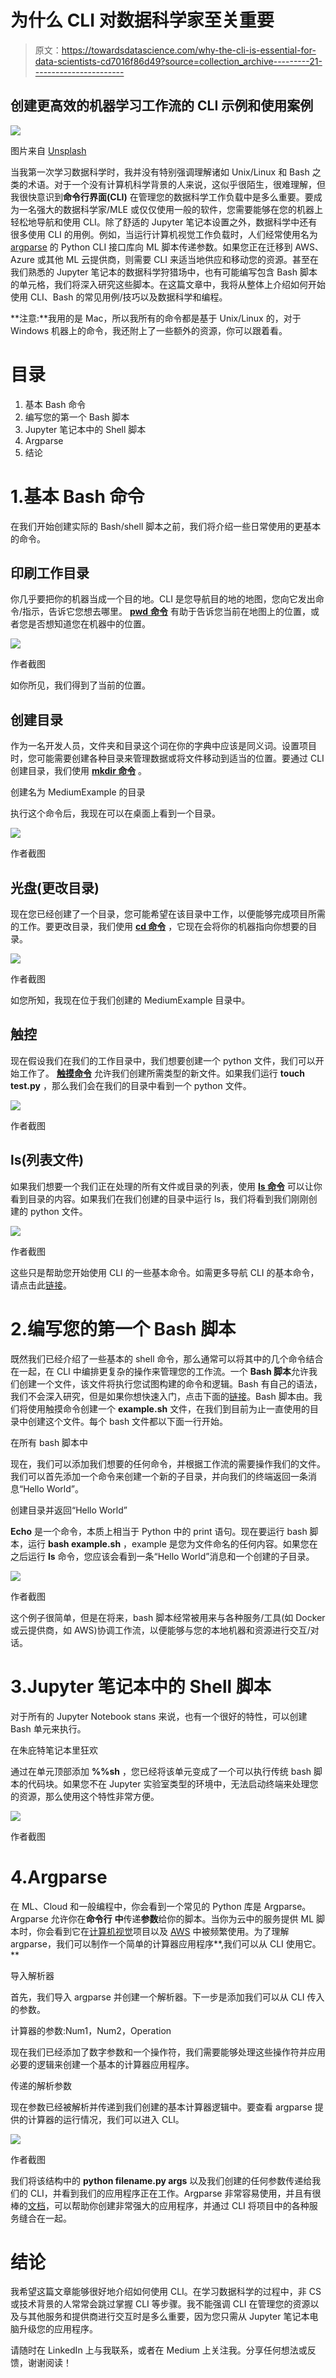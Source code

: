 # 为什么 CLI 对数据科学家至关重要

> 原文：<https://towardsdatascience.com/why-the-cli-is-essential-for-data-scientists-cd7016f86d49?source=collection_archive---------21----------------------->

## 创建更高效的机器学习工作流的 CLI 示例和使用案例

![](img/9a8580ed5d4cdb4032926e0cd5ef0a37.png)

图片来自 [Unsplash](https://unsplash.com/photos/EaB4Ml7C7fE)

当我第一次学习数据科学时，我并没有特别强调理解诸如 Unix/Linux 和 Bash 之类的术语。对于一个没有计算机科学背景的人来说，这似乎很陌生，很难理解，但我很快意识到**命令行界面(CLI)** 在管理您的数据科学工作负载中是多么重要。要成为一名强大的数据科学家/MLE 或仅仅使用一般的软件，您需要能够在您的机器上轻松地导航和使用 CLI。除了舒适的 Jupyter 笔记本设置之外，数据科学中还有很多使用 CLI 的用例。例如，当运行计算机视觉工作负载时，人们经常使用名为 [argparse](https://docs.python.org/3/library/argparse.html) 的 Python CLI 接口库向 ML 脚本传递参数。如果您正在迁移到 AWS、Azure 或其他 ML 云提供商，则需要 CLI 来适当地供应和移动您的资源。甚至在我们熟悉的 Jupyter 笔记本的数据科学狩猎场中，也有可能编写包含 Bash 脚本的单元格，我们将深入研究这些脚本。在这篇文章中，我将从整体上介绍如何开始使用 CLI、Bash 的常见用例/技巧以及数据科学和编程。

**注意:**我用的是 Mac，所以我所有的命令都是基于 Unix/Linux 的，对于 Windows 机器上的命令，我还附上了一些额外的资源，你可以跟着看。

# 目录

1.  基本 Bash 命令
2.  编写您的第一个 Bash 脚本
3.  Jupyter 笔记本中的 Shell 脚本
4.  Argparse
5.  结论

# 1.基本 Bash 命令

在我们开始创建实际的 Bash/shell 脚本之前，我们将介绍一些日常使用的更基本的命令。

## 印刷工作目录

你几乎要把你的机器当成一个目的地。CLI 是您导航目的地的地图，您向它发出命令/指示，告诉它您想去哪里。 [**pwd** **命令**](https://www.geeksforgeeks.org/pwd-command-in-linux-with-examples/) 有助于告诉您当前在地图上的位置，或者您是否想知道您在机器中的位置。

![](img/0739265e302a41e53b69dd488dab5471.png)

作者截图

如你所见，我们得到了当前的位置。

## 创建目录

作为一名开发人员，文件夹和目录这个词在你的字典中应该是同义词。设置项目时，您可能需要创建各种目录来管理数据或将文件移动到适当的位置。要通过 CLI 创建目录，我们使用 [**mkdir 命令**](https://www.geeksforgeeks.org/mkdir-command-in-linux-with-examples/) 。

创建名为 MediumExample 的目录

执行这个命令后，我现在可以在桌面上看到一个目录。

![](img/c2eb668e3512f32308252dc2eff6ba66.png)

作者截图

## 光盘(更改目录)

现在您已经创建了一个目录，您可能希望在该目录中工作，以便能够完成项目所需的工作。要更改目录，我们使用 [**cd 命令**](https://www.geeksforgeeks.org/cd-cmd-command/) ，它现在会将你的机器指向你想要的目录。

![](img/a2307e8c7cd7dbef253c622bef2ff8fd.png)

作者截图

如您所知，我现在位于我们创建的 MediumExample 目录中。

## 触控

现在假设我们在我们的工作目录中，我们想要创建一个 python 文件，我们可以开始工作了。 [**触摸命令**](https://www.geeksforgeeks.org/touch-command-in-linux-with-examples/) 允许我们创建所需类型的新文件。如果我们运行 **touch test.py** ，那么我们会在我们的目录中看到一个 python 文件。

![](img/2ea31bef1bc86fe460aa8cb5220276ad.png)

作者截图

## **ls(列表文件)**

如果我们想要一个我们正在处理的所有文件或目录的列表，使用 [**ls 命令**](https://www.geeksforgeeks.org/practical-applications-ls-command-linux/) 可以让你看到目录的内容。如果我们在我们创建的目录中运行 ls，我们将看到我们刚刚创建的 python 文件。

![](img/12d5bf3d2501406000b905757c55763a.png)

作者截图

这些只是帮助您开始使用 CLI 的一些基本命令。如需更多导航 CLI 的基本命令，请点击此[链接](https://www.hostinger.com/tutorials/linux-commands)。

# 2.编写您的第一个 Bash 脚本

既然我们已经介绍了一些基本的 shell 命令，那么通常可以将其中的几个命令结合在一起，在 CLI 中编排更复杂的操作来管理您的工作流。一个 **Bash 脚本**允许我们创建一个文件，该文件将执行您试图构建的命令和逻辑。Bash 有自己的语法，我们不会深入研究，但是如果你想快速入门，点击下面的[链接](https://devhints.io/bash)。Bash 脚本由。我们将使用触摸命令创建一个 **example.sh** 文件，在我们到目前为止一直使用的目录中创建这个文件。每个 bash 文件都以下面一行开始。

在所有 bash 脚本中

现在，我们可以添加我们想要的任何命令，并根据工作流的需要操作我们的文件。我们可以首先添加一个命令来创建一个新的子目录，并向我们的终端返回一条消息“Hello World”。

创建目录并返回“Hello World”

**Echo** 是一个命令，本质上相当于 Python 中的 print 语句。现在要运行 bash 脚本，运行 **bash example.sh** ，example 是您为文件命名的任何内容。如果您在之后运行 **ls** 命令，您应该会看到一条“Hello World”消息和一个创建的子目录。

![](img/f3bda5965598a2e36e8fcb5c23fd3154.png)

作者截图

这个例子很简单，但是在将来，bash 脚本经常被用来与各种服务/工具(如 Docker 或云提供商，如 AWS)协调工作流，以便能够与您的本地机器和资源进行交互/对话。

# 3.Jupyter 笔记本中的 Shell 脚本

对于所有的 Jupyter Notebook stans 来说，也有一个很好的特性，可以创建 Bash 单元来执行。

在朱庇特笔记本里狂欢

通过在单元顶部添加 **%%sh** ，您已经将该单元变成了一个可以执行传统 bash 脚本的代码块。如果您不在 Jupyter 实验室类型的环境中，无法启动终端来处理您的资源，那么使用这个特性非常方便。

![](img/31c9e08facdcbc079b73ffd6d4c6c515.png)

作者截图

# 4.Argparse

在 ML、Cloud 和一般编程中，你会看到一个常见的 Python 库是 Argparse。Argparse 允许你在**命令行** **中**传递**参数**给你的脚本。当你为云中的服务提供 ML 脚本时，你会看到它在[计算机视觉](https://www.pyimagesearch.com/2018/03/12/python-argparse-command-line-arguments/)项目以及 [AWS](https://sagemaker.readthedocs.io/en/v1.24.0/using_tf.html) 中被频繁使用。为了理解 argparse，我们可以制作一个简单的计算器应用程序**,我们可以从 CLI 使用它。**

导入解析器

首先，我们导入 argparse 并创建一个解析器。下一步是添加我们可以从 CLI 传入的参数。

计算器的参数:Num1，Num2，Operation

现在我们已经添加了数字参数和一个操作符，我们需要能够处理这些操作符并应用必要的逻辑来创建一个基本的计算器应用程序。

传递的解析参数

现在参数已经被解析并传递到我们创建的基本计算器逻辑中。要查看 argparse 提供的计算器的运行情况，我们可以进入 CLI。

![](img/87bf2c44482c5f87fbbf9fd9487fbbbe.png)

作者截图

我们将该结构中的 **python filename.py args** 以及我们创建的任何参数传递给我们的 CLI，并看到我们的应用程序正在工作。Argparse 非常容易使用，并且有很棒的[文档](https://docs.python.org/3/library/argparse.html)，可以帮助你创建非常强大的应用程序，并通过 CLI 将项目中的各种服务缝合在一起。

# 结论

我希望这篇文章能够很好地介绍如何使用 CLI。在学习数据科学的过程中，非 CS 或技术背景的人常常会跳过掌握 CLI 等步骤。我不能强调 CLI 在管理您的资源以及与其他服务和提供商进行交互时是多么重要，因为您只需从 Jupyter 笔记本电脑升级您的应用程序。

请随时在 LinkedIn 上与我联系，或者在 Medium 上关注我。分享任何想法或反馈，谢谢阅读！